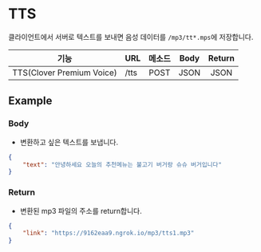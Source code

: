 # TTS

클라이언트에서 서버로 텍스트를 보내면 음성 데이터를 `/mp3/tt*.mps`에 저장합니다.

|기능|<center>URL</center>|메소드|Body|Return|
|:----:|:------|:-----:|:---:|:---:|
|TTS(Clover Premium Voice)|/tts|POST|JSON|JSON|


## Example

### Body
- 변환하고 싶은 텍스트를 보냅니다.

```json
{
    "text": "안녕하세요 오늘의 추천메뉴는 불고기 버거랑 슈슈 버거입니다"
}
```

### Return
- 변환된 mp3 파일의 주소를 return합니다.

```json
{
    "link": "https://9162eaa9.ngrok.io/mp3/tts1.mp3"
}
```